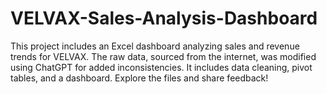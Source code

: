 # VELVAX-Sales-Analysis-Dashboard
This project includes an Excel dashboard analyzing sales and revenue trends for VELVAX. The raw data, sourced from the internet, was modified using ChatGPT for added inconsistencies. It includes data cleaning, pivot tables, and a dashboard. Explore the files and share feedback!
